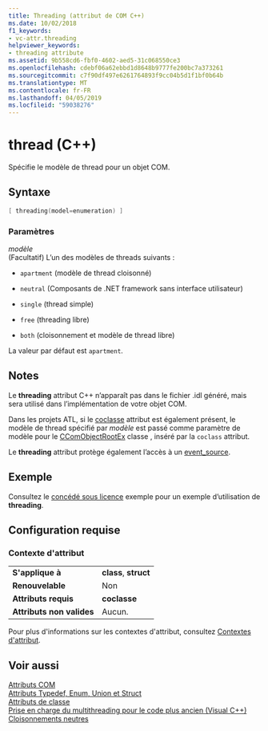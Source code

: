 ```yaml
---
title: Threading (attribut de COM C++)
ms.date: 10/02/2018
f1_keywords:
- vc-attr.threading
helpviewer_keywords:
- threading attribute
ms.assetid: 9b558cd6-fbf0-4602-aed5-31c068550ce3
ms.openlocfilehash: cdebf06a62ebbd1d8648b9777fe200bc7a373261
ms.sourcegitcommit: c7f90df497e6261764893f9cc04b5d1f1bf0b64b
ms.translationtype: MT
ms.contentlocale: fr-FR
ms.lasthandoff: 04/05/2019
ms.locfileid: "59038276"
---
```

# <a name="threading-c"></a>thread (C++)

Spécifie le modèle de thread pour un objet COM.

## <a name="syntax"></a>Syntaxe

```cpp
[ threading(model=enumeration) ]
```

### <a name="parameters"></a>Paramètres

*modèle*<br/>
(Facultatif) L’un des modèles de threads suivants :

- `apartment` (modèle de thread cloisonné)

- `neutral` (Composants de .NET framework sans interface utilisateur)

- `single` (thread simple)

- `free` (threading libre)

- `both` (cloisonnement et modèle de thread libre)

La valeur par défaut est `apartment`.

## <a name="remarks"></a>Notes

Le **threading** attribut C++ n’apparaît pas dans le fichier .idl généré, mais sera utilisé dans l’implémentation de votre objet COM.

Dans les projets ATL, si le [coclasse](coclass.md) attribut est également présent, le modèle de thread spécifié par *modèle* est passé comme paramètre de modèle pour le [CComObjectRootEx](../../atl/reference/ccomobjectrootex-class.md) classe , inséré par la `coclass` attribut.

Le **threading** attribut protège également l’accès à un [event_source](event-source.md).

## <a name="example"></a>Exemple

Consultez le [concédé sous licence](licensed.md) exemple pour un exemple d’utilisation de **threading**.

## <a name="requirements"></a>Configuration requise

### <a name="attribute-context"></a>Contexte d'attribut

|||
|-|-|
|**S'applique à**|**class**, **struct**|
|**Renouvelable**|Non|
|**Attributs requis**|**coclasse**|
|**Attributs non valides**|Aucun.|

Pour plus d'informations sur les contextes d'attribut, consultez [Contextes d'attribut](cpp-attributes-com-net.md#contexts).

## <a name="see-also"></a>Voir aussi

[Attributs COM](com-attributes.md)<br/>
[Attributs Typedef, Enum, Union et Struct](typedef-enum-union-and-struct-attributes.md)<br/>
[Attributs de classe](class-attributes.md)<br/>
[Prise en charge du multithreading pour le code plus ancien (Visual C++)](../../parallel/multithreading-support-for-older-code-visual-cpp.md)<br/>
[Cloisonnements neutres](/windows/desktop/cossdk/neutral-apartments)